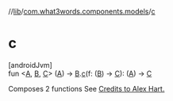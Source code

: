 //[lib](../../index.md)/[com.what3words.components.models](index.md)/[c](c.md)

# c

[androidJvm]\
fun <[A](c.md), [B](c.md), [C](c.md)> ([A](c.md)) -> [B](c.md).[c](c.md)(f: ([B](c.md)) -> [C](c.md)): ([A](c.md)) -> [C](c.md)

Composes 2 functions See <a href="https://proandroiddev.com/kotlins-nothing-type-946de7d464fb">Credits to Alex Hart.</a>

